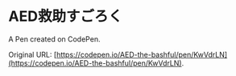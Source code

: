# AED救助すごろく

A Pen created on CodePen.

Original URL: [https://codepen.io/AED-the-bashful/pen/KwVdrLN](https://codepen.io/AED-the-bashful/pen/KwVdrLN).

